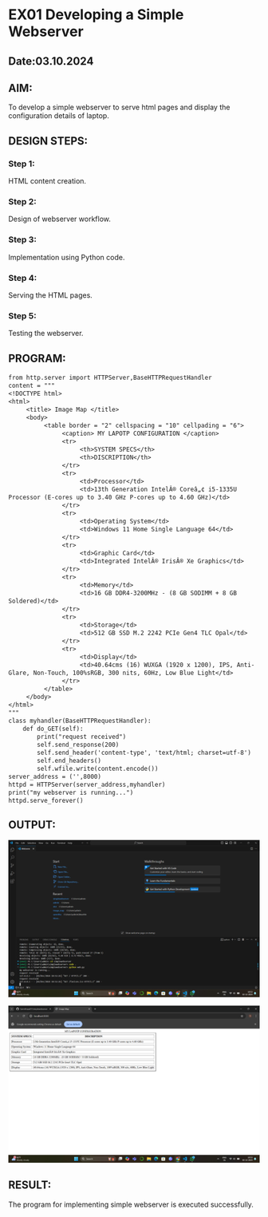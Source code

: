 # EX01 Developing a Simple Webserver
## Date:03.10.2024

## AIM:
To develop a simple webserver to serve html pages and display the configuration details of laptop.

## DESIGN STEPS:
### Step 1: 
HTML content creation.

### Step 2:
Design of webserver workflow.

### Step 3:
Implementation using Python code.

### Step 4:
Serving the HTML pages.

### Step 5:
Testing the webserver.

## PROGRAM:
```
from http.server import HTTPServer,BaseHTTPRequestHandler
content = """
<!DOCTYPE html>
<html>
     <title> Image Map </title>
     <body>
          <table border = "2" cellspacing = "10" cellpading = "6">
               <caption> MY LAPOTP CONFIGURATION </caption>
               <tr>
                    <th>SYSTEM SPECS</th>
                    <th>DISCRIPTION</th>
               </tr>
               <tr>
                    <td>Processor</td>
                    <td>13th Generation IntelÂ® Coreâ„¢ i5-1335U Processor (E-cores up to 3.40 GHz P-cores up to 4.60 GHz)</td>
               </tr>
               <tr>
                    <td>Operating System</td>
                    <td>Windows 11 Home Single Language 64</td>
               </tr>
               <tr>
                    <td>Graphic Card</td>
                    <td>Integrated IntelÂ® IrisÂ® Xe Graphics</td>
               </tr>
               <tr>
                    <td>Memory</td>
                    <td>16 GB DDR4-3200MHz - (8 GB SODIMM + 8 GB Soldered)</td>
               </tr>
               <tr>
                    <td>Storage</td>
                    <td>512 GB SSD M.2 2242 PCIe Gen4 TLC Opal</td>
               </tr>
               <tr>
                    <td>Display</td>
                    <td>40.64cms (16) WUXGA (1920 x 1200), IPS, Anti-Glare, Non-Touch, 100%sRGB, 300 nits, 60Hz, Low Blue Light</td>
               </tr> 
          </table>
     </body>
</html>
"""
class myhandler(BaseHTTPRequestHandler):
    def do_GET(self):
        print("request received")
        self.send_response(200)
        self.send_header('content-type', 'text/html; charset=utf-8')
        self.end_headers()
        self.wfile.write(content.encode())
server_address = ('',8000)
httpd = HTTPServer(server_address,myhandler)
print("my webserver is running...")
httpd.serve_forever()
```
## OUTPUT:
![alt text](<Screenshot 2024-12-02 105313.png>)

![alt text](<Screenshot 2024-12-02 105324.png>)


## RESULT:
The program for implementing simple webserver is executed successfully.
